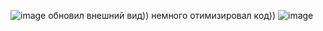 ![image](https://github.com/VitaliiPytymko-Kh/D3-Wpf/assets/137927518/9ae2c793-59dd-4018-98e5-a983d24b6b79)
обновил внешний вид)) немного отимизировал код))
![image](https://github.com/VitaliiPytymko-Kh/D3-Wpf/assets/137927518/38d153b1-a3f0-4db2-8697-cc8f2ee15c29)

